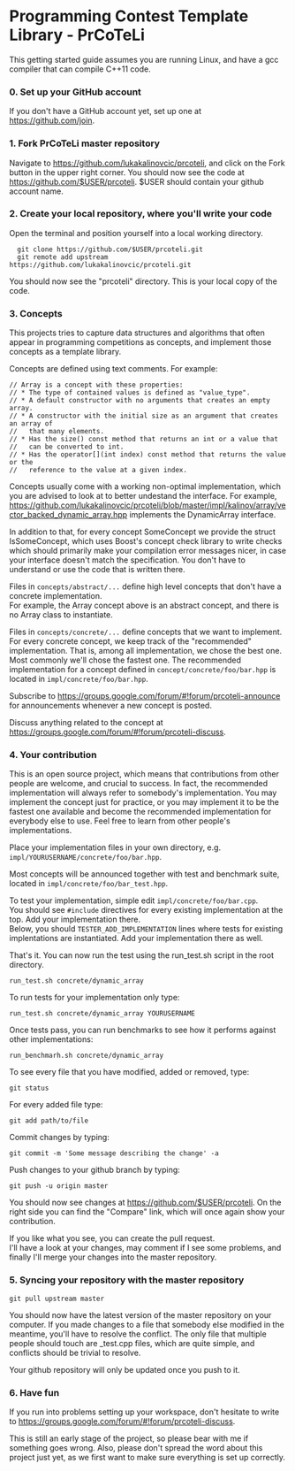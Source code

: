 # Programming Contest Template Library - PrCoTeLi

This getting started guide assumes you are running Linux, and have a gcc compiler that can compile C++11 code.

### 0. Set up your GitHub account
If you don't have a GitHub account yet, set up one at https://github.com/join.

### 1. Fork PrCoTeLi master repository
Navigate to https://github.com/lukakalinovcic/prcoteli, and click on the Fork
button in the upper right corner. You should now see the code at
https://github.com/$USER/prcoteli. $USER should contain your github account
name.

### 2. Create your local repository, where you'll write your code
Open the terminal and position yourself into a local working directory.
```
  git clone https://github.com/$USER/prcoteli.git
  git remote add upstream https://github.com/lukakalinovcic/prcoteli.git
```
You should now see the "prcoteli" directory. This is your local copy of the code.

### 3. Concepts
This projects tries to capture data structures and algorithms that often appear in programming competitions as concepts, and implement those concepts as a template library.

Concepts are defined using text comments. For example:
```
// Array is a concept with these properties:
// * The type of contained values is defined as "value_type".
// * A default constructor with no arguments that creates an empty array.
// * A constructor with the initial size as an argument that creates an array of
//   that many elements.
// * Has the size() const method that returns an int or a value that
//   can be converted to int.
// * Has the operator[](int index) const method that returns the value or the
//   reference to the value at a given index.
```
Concepts usually come with a working non-optimal implementation, which you are advised to look at to better undestand the interface. For example, https://github.com/lukakalinovcic/prcoteli/blob/master/impl/kalinov/array/vector_backed_dynamic_array.hpp implements the DynamicArray interface.

In addition to that, for every concept SomeConcept we provide the struct IsSomeConcept, which uses Boost's concept check library to write checks which should primarily make your compilation error messages nicer, in case your interface doesn't match the specification. You don't have to understand or use the code that is written there.

Files in ```concepts/abstract/...``` define high level concepts that don't have a concrete implementation.  
For example, the Array concept above is an abstract concept, and there is no Array class to instantiate.

Files in ```concepts/concrete/...``` define concepts that we want to implement.  
For every concrete concept, we keep track of the "recommended" implementation. That is, among all implementation, we chose the best one. Most commonly we'll chose the fastest one.
The recommended implementation for a concept defined in ```concept/concrete/foo/bar.hpp``` is located in ```impl/concrete/foo/bar.hpp```.

Subscribe to https://groups.google.com/forum/#!forum/prcoteli-announce for announcements whenever a new concept is posted.

Discuss anything related to the concept at https://groups.google.com/forum/#!forum/prcoteli-discuss.

### 4. Your contribution
This is an open source project, which means that contributions from other people are welcome, and crucial to success. In fact, the recommended implementation will always refer to somebody's implementation. You may implement the concept just for practice, or you may implement it to be the fastest one available and become the recommended implementation for everybody else to use. Feel free to learn from other people's implementations.

Place your implementation files in your own directory, e.g. ```impl/YOURUSERNAME/concrete/foo/bar.hpp```.

Most concepts will be announced together with test and benchmark suite, located in ```impl/concrete/foo/bar_test.hpp```.

To test your implementation, simple edit ```impl/concrete/foo/bar.cpp```.  
You should see ```#include``` directives for every existing implementation at the top. Add your implementation there.  
Below, you should ```TESTER_ADD_IMPLEMENTATION``` lines where tests for existing implentations are instantiated. Add your implementation there as well.

That's it. You can now run the test using the run_test.sh script in the root directory.
```
run_test.sh concrete/dynamic_array
```
To run tests for your implementation only type:
```
run_test.sh concrete/dynamic_array YOURUSERNAME
```

Once tests pass, you can run benchmarks to see how it performs against other implementations:
```
run_benchmarh.sh concrete/dynamic_array
```

To see every file that you have modified, added or removed, type:
```
git status
```
For every added file type:
```
git add path/to/file
```
Commit changes by typing:
```
git commit -m 'Some message describing the change' -a
```
Push changes to your github branch by typing:
```
git push -u origin master
```
You should now see changes at https://github.com/$USER/prcoteli. On the right side you can find the "Compare" link, which will once again show your contribution.

If you like what you see, you can create the pull request.  
I'll have a look at your changes, may comment if I see some problems, and finally I'll merge your changes into the master repository.

### 5. Syncing your repository with the master repository
```
git pull upstream master
```
You should now have the latest version of the master repository on your computer. If you made changes to a file that somebody else modified in the meantime, you'll have to resolve the conflict. The only file that multiple people should touch are _test.cpp files, which are quite simple, and conflicts should be trivial to resolve.

Your github repository will only be updated once you push to it.

### 6. Have fun

If you run into problems setting up your workspace, don't hesitate to write to https://groups.google.com/forum/#!forum/prcoteli-discuss.

This is still an early stage of the project, so please bear with me if something goes wrong. Also, please don't spread the word about this project just yet, as we first want to make sure everything is set up correctly.
